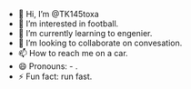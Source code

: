 - 👋 Hi, I’m @TK145toxa
- 👀 I’m interested in football.
- 🌱 I’m currently learning to engenier.
- 💞️ I’m looking to collaborate on convesation.
- 📫 How to reach me on a car.
- 😄 Pronouns: - .
- ⚡ Fun fact: run fast.
